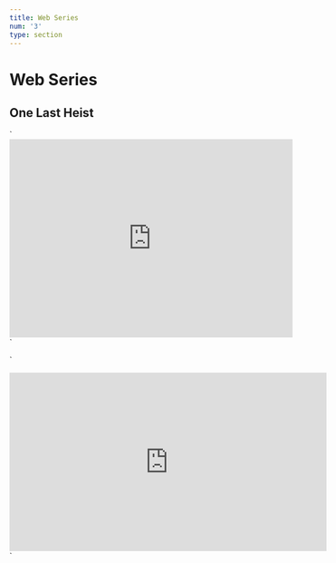 ```yaml
---
title: Web Series
num: '3'
type: section
---
```

# Web Series

## One Last Heist

\`<iframe width="500" height="350" src="https://www.youtube.com/embed/tr2gFTqR0WY" frameborder="0" allow="autoplay; encrypted-media" allowfullscreen></iframe>\`

`
<iframe width="560" height="315" src="https://www.youtube.com/embed/5N3pvMbL-rw" frameborder="0" allow="autoplay; encrypted-media" allowfullscreen></iframe>
`
